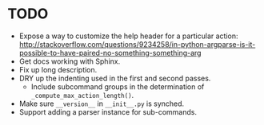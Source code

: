 TODO
====

* Expose a way to customize the help header for a particular action:
  http://stackoverflow.com/questions/9234258/in-python-argparse-is-it-possible-to-have-paired-no-something-something-arg
* Get docs working with Sphinx.
* Fix up long description.
* DRY up the indenting used in the first and second passes.
  - Include subcommand groups in the determination of `_compute_max_action_length()`.
* Make sure `__version__` in `__init__.py` is synched.
* Support adding a parser instance for sub-commands.

